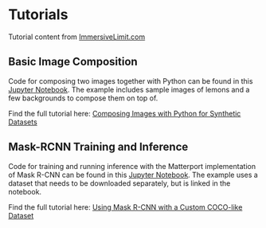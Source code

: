 # Tutorials
Tutorial content from [ImmersiveLimit.com](https://www.immersivelimit.com/all-tutorials/)

## Basic Image Composition
Code for composing two images together with Python can be found in this [Jupyter Notebook](image_composition/BasicImageComposition.ipynb). The example includes sample images of lemons and a few backgrounds to compose them on top of.

Find the full tutorial here: [Composing Images with Python for Synthetic Datasets](http://www.immersivelimit.com/tutorials/composing-images-with-python-for-synthetic-datasets)

## Mask-RCNN Training and Inference
Code for training and running inference with the Matterport implementation of Mask R-CNN can be found in this [Jupyter Notebook](mask_rcnn/MaskRCNN_TrainAndInference.ipynb). The example uses a dataset that needs to be downloaded separately, but is linked in the notebook.

Find the full tutorial here: [Using Mask R-CNN with a Custom COCO-like Dataset](http://www.immersivelimit.com/tutorials/using-mask-r-cnn-on-custom-coco-like-dataset)